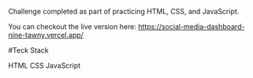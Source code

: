 Challenge completed as part of practicing HTML, CSS, and JavaScript.

You can checkout the live version here:
https://social-media-dashboard-nine-tawny.vercel.app/

#Teck Stack

HTML
CSS
JavaScript
